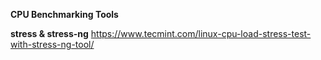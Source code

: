 **CPU Benchmarking Tools**

**stress & stress-ng**
https://www.tecmint.com/linux-cpu-load-stress-test-with-stress-ng-tool/
